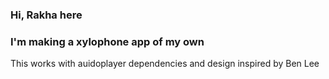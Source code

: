 ### Hi, Rakha here
### I'm making a xylophone app of my own
This works with auidoplayer dependencies and design inspired by Ben Lee

